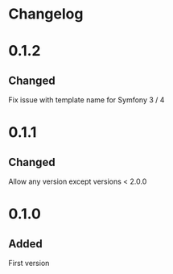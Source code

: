 Changelog
===============

# 0.1.2
## Changed
Fix issue with template name for Symfony 3 / 4

# 0.1.1
## Changed
Allow any version except versions < 2.0.0

# 0.1.0
## Added
First version
